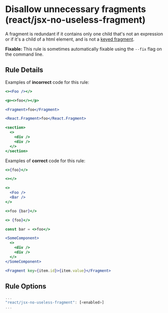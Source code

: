 # Disallow unnecessary fragments (react/jsx-no-useless-fragment)

A fragment is redundant if it contains only one child that's not an expression or if it's a child of a html element, and is not a [keyed fragment](https://reactjs.org/docs/fragments.html#keyed-fragments).

**Fixable:** This rule is sometimes automatically fixable using the `--fix` flag on the command line.

## Rule Details

Examples of **incorrect** code for this rule:

```jsx
<><Foo /></>

<p><>foo</></p>

<Fragment>foo</Fragment>

<React.Fragment>foo</React.Fragment>

<section>
  <>
    <div />
    <div />
  </>
</section>
```

Examples of **correct** code for this rule:

```jsx
<>{foo}</>

<></>

<>
  <Foo />
  <Bar />
</>

<>foo {bar}</>

<> {foo}</>

const bar = <>foo</>

<SomeComponent>
  <>
    <div />
    <div />
  </>
</SomeComponent>

<Fragment key={item.id}>{item.value}</Fragment>
```

## Rule Options

```js
...
"react/jsx-no-useless-fragment": [<enabled>]
...
```
